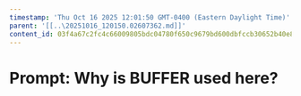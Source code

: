 ```yaml
---
timestamp: 'Thu Oct 16 2025 12:01:50 GMT-0400 (Eastern Daylight Time)'
parent: '[[..\20251016_120150.02607362.md]]'
content_id: 03f4a67c2fc4c66009805bdc04780f650c9679bd600dbfccb30652b40e8f754e
---
```


# Prompt: Why is BUFFER used here?
